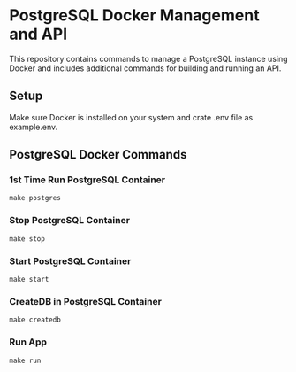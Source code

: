 # PostgreSQL Docker Management and API

This repository contains commands to manage a PostgreSQL instance using Docker and includes additional commands for building and running an API.

## Setup

Make sure Docker is installed on your system and crate .env file as example.env.

## PostgreSQL Docker Commands

### 1st Time Run PostgreSQL Container
```make postgres```

### Stop PostgreSQL Container
```make stop```

### Start PostgreSQL Container
```make start```

### CreateDB in PostgreSQL Container
```make createdb```

### Run App
```make run```
